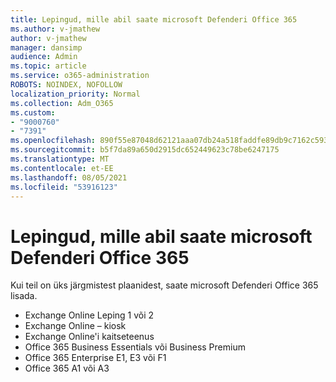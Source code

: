 ```yaml
---
title: Lepingud, mille abil saate microsoft Defenderi Office 365
ms.author: v-jmathew
author: v-jmathew
manager: dansimp
audience: Admin
ms.topic: article
ms.service: o365-administration
ROBOTS: NOINDEX, NOFOLLOW
localization_priority: Normal
ms.collection: Adm_O365
ms.custom:
- "9000760"
- "7391"
ms.openlocfilehash: 890f55e87048d62121aaa07db24a518faddfe89db9c7162c593ef240de83f1b2
ms.sourcegitcommit: b5f7da89a650d2915dc652449623c78be6247175
ms.translationtype: MT
ms.contentlocale: et-EE
ms.lasthandoff: 08/05/2021
ms.locfileid: "53916123"
---
```

# <a name="plans-that-let-you-add-microsoft-defender-for-office-365"></a>Lepingud, mille abil saate microsoft Defenderi Office 365

Kui teil on üks järgmistest plaanidest, saate microsoft Defenderi Office 365 lisada.

- Exchange Online Leping 1 või 2
- Exchange Online – kiosk
- Exchange Online'i kaitseteenus
- Office 365 Business Essentials või Business Premium
- Office 365 Enterprise E1, E3 või F1
- Office 365 A1 või A3
